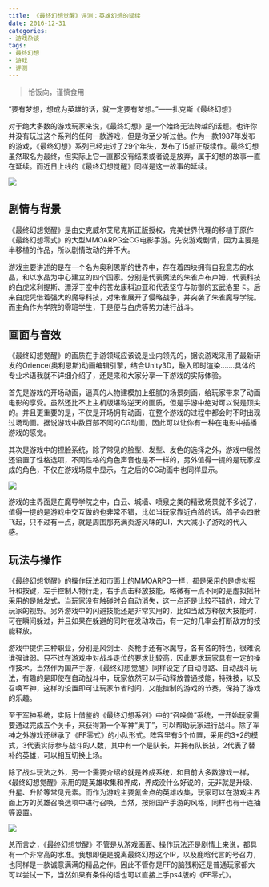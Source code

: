 ```yaml
---
title: 《最终幻想觉醒》评测：英雄幻想的延续
date: 2016-12-31
categories:
- 游戏杂谈
tags: 
- 最终幻想
- 游戏
- 评测
---
```


>恰饭向，谨慎食用

“要有梦想，想成为英雄的话，就一定要有梦想。”——扎克斯《最终幻想》

对于绝大多数的游戏玩家来说，《最终幻想》是一个始终无法跨越的话题。也许你并没有玩过这个系列的任何一款游戏，但是你至少听过他。作为一款1987年发布的游戏，《最终幻想》系列已经走过了29个年头，发布了15部正版续作。最终幻想虽然取名为最终，但实际上它一直都没有结束或者说是放弃，属于幻想的故事一直在延续。而近日上线的《最终幻想觉醒》同样是这一故事的延续。

![](https://frontend-studio-1256354221.file.myqcloud.com/img/20161231/1.jpg)

## 剧情与背景

《最终幻想觉醒》是由史克威尔艾尼克斯正版授权，完美世界代理的移植于原作《最终幻想零式》的大型MMOARPG全CG电影手游。先说游戏剧情，因为主要是半移植的作品，所以剧情改动的并不大。


游戏主要讲述的是在一个名为奥利恩斯的世界中，存在着四块拥有自我意志的水晶，和以水晶为中心建立的四个国家。分别是代表魔法的朱雀卢布卢姆，代表科技的白虎米利提斯、漂浮于空中的苍龙康科迪亚和代表坚守与防御的玄武洛里卡。后来白虎凭借着强大的魔导科技，对朱雀展开了侵略战争，并突袭了朱雀魔导学院。而主角作为学院的零班学生，于是便与白虎等势力进行战斗。


## 画面与音效

《最终幻想觉醒》的画质在手游领域应该说是业内领先的，据说游戏采用了最新研发的Orience(奥利恩斯)动画编辑引擎，结合Unity3D，融入即时渲染.......具体的专业术语我就不详细介绍了，还是来和大家分享一下游戏的实际体验。


首先是游戏的开场动画，逼真的人物建模加上细腻的场景刻画，给玩家带来了动画电影的享受。虽然还比不上主机版堪称逆天的画质，但是手游中绝对可以说是顶尖的。并且更重要的是，不仅是开场拥有动画，在整个游戏的过程中都会时不时出现过场动画。据说游戏中数百部不同的CG动画，因此可以让你有一种在电影中插播游戏的感觉。


其次是游戏中的捏脸系统，除了常见的脸型、发型、发色的选择之外，游戏中居然还设置了性格选项，不同性格的角色声音也是不一样的，另外值得一提的是玩家捏成的角色，不仅在游戏场景中显示，在之后的CG动画中也同样显示。

![](https://frontend-studio-1256354221.file.myqcloud.com/img/20161231/2.jpg)


游戏的主界面是在魔导学院之中，白云、城墙、喷泉之类的精致场景就不多说了，值得一提的是游戏中交互做的也非常不错，比如当玩家靠近白鸽的话，鸽子会四散飞起，只不过有一点，就是周围那充满页游风味的UI，大大减小了游戏的代入感。


## 玩法与操作

《最终幻想觉醒》的操作玩法和市面上的MMOARPG一样，都是采用的是虚拟摇杆和按键，左手控制人物行走，右手点击释放技能，略微有一点不同的是虚拟摇杆采用的是触发式，当玩家没有触碰时会自动消失，这一点还是比较不错的，增大了玩家的视野。另外游戏中的闪避技能还是非常实用的，比如当敌方释放大技能时，可在瞬间躲过，并且如果在躲避的同时在发动攻击，有一定的几率会打断敌方的技能释放。


游戏中提供三种职业，分别是风剑士、炎枪手还有冰魔导，各有各的特色，很难说谁强谁弱。只不过在游戏中对战斗走位的要求比较高，因此要求玩家具有一定的操作技术。当然作为国产手游，《最终幻想觉醒》同样设定了自动寻路、自动战斗玩法，有趣的是即使在自动战斗中，玩家依然可以手动释放普通技能，特殊技，以及召唤军神，这样的设置即可让玩家节省时间，又能控制的游戏的节奏，保持了游戏的乐趣。


至于军神系统，实际上借鉴的《最终幻想系列》中的“召唤兽”系统，一开始玩家需要通过完成五个关卡，来获得第一个军神“奥丁”，可以帮助玩家进行战斗。除了军神之外游戏还继承了《FF零式》的小队形式。阵容里有5个位置，采用的3+2的模式，3代表实际参与战斗的人数，其中有一个是队长，并拥有队长技，2代表了替补的英雄，可以相互切换上场。


除了战斗玩法之外，另一个需要介绍的就是养成系统，和目前大多数游戏一样，《最终幻想觉醒》采用的是英雄收集和养成，养成没什么好说的，无非就是升级、升星、升阶等常见元素。而作为游戏主要氪金点的英雄收集，玩家可以在游戏主界面上方的英雄召唤选项中进行召唤，当然，按照国产手游的风格，同样也有十连抽等设置。

![](https://frontend-studio-1256354221.file.myqcloud.com/img/20161231/3.jpg)

总而言之，《最终幻想觉醒》不管是从游戏画面、操作玩法还是剧情上来说，都具有一个非常高的水准。我想即便是脱离最终幻想这个IP，以及鹿晗代言的号召力，也同样是一款诚意满满的精品之作。因此不管你是FF的脑残粉还是普通玩家都大可以尝试一下，当然如果有条件的话也可以直接上手ps4版的《FF零式》。